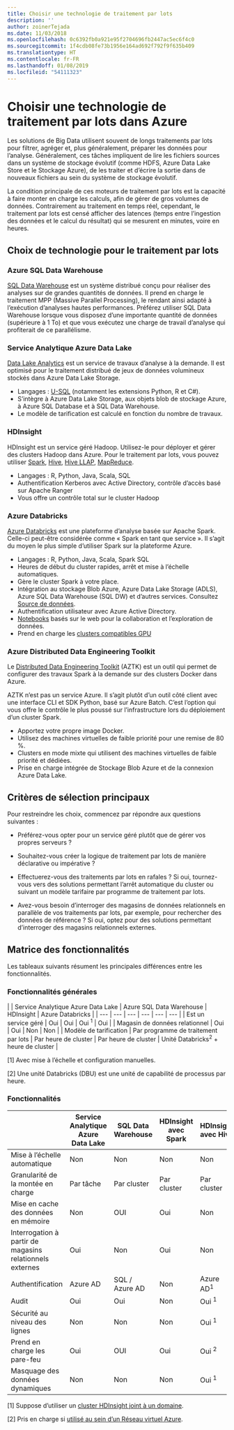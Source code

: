 ```yaml
---
title: Choisir une technologie de traitement par lots
description: ''
author: zoinerTejada
ms.date: 11/03/2018
ms.openlocfilehash: 0c6392fb0a921e95f2704696fb2447ac5ec6f4c0
ms.sourcegitcommit: 1f4cdb08fe73b1956e164ad692f792f9f635b409
ms.translationtype: HT
ms.contentlocale: fr-FR
ms.lasthandoff: 01/08/2019
ms.locfileid: "54111323"
---
```

# <a name="choosing-a-batch-processing-technology-in-azure"></a>Choisir une technologie de traitement par lots dans Azure

Les solutions de Big Data utilisent souvent de longs traitements par lots pour filtrer, agréger et, plus généralement, préparer les données pour l’analyse. Généralement, ces tâches impliquent de lire les fichiers sources dans un système de stockage évolutif (comme HDFS, Azure Data Lake Store et le Stockage Azure), de les traiter et d’écrire la sortie dans de nouveaux fichiers au sein du système de stockage évolutif.

La condition principale de ces moteurs de traitement par lots est la capacité à faire monter en charge les calculs, afin de gérer de gros volumes de données. Contrairement au traitement en temps réel, cependant, le traitement par lots est censé afficher des latences (temps entre l’ingestion des données et le calcul du résultat) qui se mesurent en minutes, voire en heures.

## <a name="technology-choices-for-batch-processing"></a>Choix de technologie pour le traitement par lots

### <a name="azure-sql-data-warehouse"></a>Azure SQL Data Warehouse

[SQL Data Warehouse](/azure/sql-data-warehouse/) est un système distribué conçu pour réaliser des analyses sur de grandes quantités de données. Il prend en charge le traitement MPP (Massive Parallel Processing), le rendant ainsi adapté à l’exécution d’analyses hautes performances. Préférez utiliser SQL Data Warehouse lorsque vous disposez d’une importante quantité de données (supérieure à 1 To) et que vous exécutez une charge de travail d’analyse qui profiterait de ce parallélisme.

### <a name="azure-data-lake-analytics"></a>Service Analytique Azure Data Lake

[Data Lake Analytics](/azure/data-lake-analytics/data-lake-analytics-overview) est un service de travaux d’analyse à la demande. Il est optimisé pour le traitement distribué de jeux de données volumineux stockés dans Azure Data Lake Storage.

- Langages : [U-SQL](/azure/data-lake-analytics/data-lake-analytics-u-sql-get-started) (notamment les extensions Python, R et C#).
- S’intègre à Azure Data Lake Storage, aux objets blob de stockage Azure, à Azure SQL Database et à SQL Data Warehouse.
- Le modèle de tarification est calculé en fonction du nombre de travaux.

### <a name="hdinsight"></a>HDInsight

HDInsight est un service géré Hadoop. Utilisez-le pour déployer et gérer des clusters Hadoop dans Azure. Pour le traitement par lots, vous pouvez utiliser [Spark](/azure/hdinsight/spark/apache-spark-overview), [Hive](/azure/hdinsight/hadoop/hdinsight-use-hive), [Hive LLAP](/azure/hdinsight/interactive-query/apache-interactive-query-get-started), [MapReduce](/azure/hdinsight/hadoop/hdinsight-use-mapreduce).

- Langages : R, Python, Java, Scala, SQL
- Authentification Kerberos avec Active Directory, contrôle d’accès basé sur Apache Ranger
- Vous offre un contrôle total sur le cluster Hadoop

### <a name="azure-databricks"></a>Azure Databricks

[Azure Databricks](/azure/azure-databricks/) est une plateforme d’analyse basée sur Apache Spark. Celle-ci peut-être considérée comme « Spark en tant que service ». Il s’agit du moyen le plus simple d’utiliser Spark sur la plateforme Azure.

- Langages : R, Python, Java, Scala, Spark SQL
- Heures de début du cluster rapides, arrêt et mise à l’échelle automatiques.
- Gère le cluster Spark à votre place.
- Intégration au stockage Blob Azure, Azure Data Lake Storage (ADLS), Azure SQL Data Warehouse (SQL DW) et d’autres services. Consultez [Source de données](https://docs.azuredatabricks.net/spark/latest/data-sources/index.html).
- Authentification utilisateur avec Azure Active Directory.
- [Notebooks](https://docs.azuredatabricks.net/user-guide/notebooks/index.html) basés sur le web pour la collaboration et l’exploration de données.
- Prend en charge les [clusters compatibles GPU](https://docs.azuredatabricks.net/user-guide/clusters/gpu.html)

### <a name="azure-distributed-data-engineering-toolkit"></a>Azure Distributed Data Engineering Toolkit

Le [Distributed Data Engineering Toolkit](https://github.com/azure/aztk) (AZTK) est un outil qui permet de configurer des travaux Spark à la demande sur des clusters Docker dans Azure.

AZTK n’est pas un service Azure. Il s’agit plutôt d’un outil côté client avec une interface CLI et SDK Python, basé sur Azure Batch. C’est l’option qui vous offre le contrôle le plus poussé sur l’infrastructure lors du déploiement d’un cluster Spark.

- Apportez votre propre image Docker.
- Utilisez des machines virtuelles de faible priorité pour une remise de 80 %.
- Clusters en mode mixte qui utilisent des machines virtuelles de faible priorité et dédiées.
- Prise en charge intégrée de Stockage Blob Azure et de la connexion Azure Data Lake.

## <a name="key-selection-criteria"></a>Critères de sélection principaux

Pour restreindre les choix, commencez par répondre aux questions suivantes :

- Préférez-vous opter pour un service géré plutôt que de gérer vos propres serveurs ?

- Souhaitez-vous créer la logique de traitement par lots de manière déclarative ou impérative ?

- Effectuerez-vous des traitements par lots en rafales ? Si oui, tournez-vous vers des solutions permettant l’arrêt automatique du cluster ou suivant un modèle tarifaire par programme de traitement par lots.

- Avez-vous besoin d’interroger des magasins de données relationnels en parallèle de vos traitements par lots, par exemple, pour rechercher des données de référence ? Si oui, optez pour des solutions permettant d’interroger des magasins relationnels externes.

## <a name="capability-matrix"></a>Matrice des fonctionnalités

Les tableaux suivants résument les principales différences entre les fonctionnalités.

### <a name="general-capabilities"></a>Fonctionnalités générales

<!-- markdownlint-disable MD033 -->

| | Service Analytique Azure Data Lake | Azure SQL Data Warehouse | HDInsight | Azure Databricks |
| --- | --- | --- | --- | --- | --- |
| Est un service géré | Oui | Oui | Oui <sup>1</sup> | Oui |
| Magasin de données relationnel | Oui | Oui | Non  | Non  |
| Modèle de tarification | Par programme de traitement par lots | Par heure de cluster | Par heure de cluster | Unité Databricks<sup>2</sup> + heure de cluster |

[1] Avec mise à l’échelle et configuration manuelles.

[2] Une unité Databricks (DBU) est une unité de capabilité de processus par heure.

### <a name="capabilities"></a>Fonctionnalités

| | Service Analytique Azure Data Lake | SQL Data Warehouse | HDInsight avec Spark | HDInsight avec Hive | HDInsight avec Hive LLAP | Azure Databricks |
| --- | --- | --- | --- | --- | --- | --- |
| Mise à l’échelle automatique | Non  | Non  | Non  | Non  | Non  | Oui |
| Granularité de la montée en charge  | Par tâche | Par cluster | Par cluster | Par cluster | Par cluster | Par cluster |
| Mise en cache des données en mémoire | Non  | OUI | Oui | Non  | OUI | Oui |
| Interrogation à partir de magasins relationnels externes | Oui | Non  | Oui | Non  | Non  | Oui |
| Authentification  | Azure AD | SQL / Azure AD | Non  | Azure AD<sup>1</sup> | Azure AD<sup>1</sup> | Azure AD |
| Audit  | Oui | Oui | Non  | Oui <sup>1</sup> | Oui <sup>1</sup> | Oui |
| Sécurité au niveau des lignes | Non  | Non  | Non  | Oui <sup>1</sup> | Oui <sup>1</sup> | Non  |
| Prend en charge les pare-feu | Oui | OUI | Oui | Oui <sup>2</sup> | Oui <sup>2</sup> | Non  |
| Masquage des données dynamiques | Non  | Non  | Non  | Oui <sup>1</sup> | Oui <sup>1</sup> | Non  |

<!-- markdownlint-enable MD033 -->

[1] Suppose d’utiliser un [cluster HDInsight joint à un domaine](/azure/hdinsight/domain-joined/apache-domain-joined-introduction).

[2] Pris en charge si [utilisé au sein d’un Réseau virtuel Azure](/azure/hdinsight/hdinsight-extend-hadoop-virtual-network).
